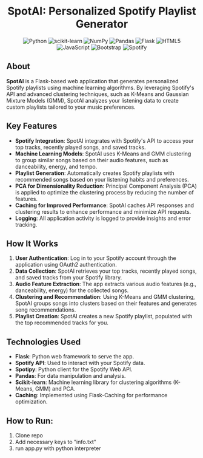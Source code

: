 <h1 align="center">SpotAI: Personalized Spotify Playlist Generator</h1>
<div align="center">
  
  ![Python](https://img.shields.io/badge/python-3670A0?style=for-the-badge&logo=python&logoColor=ffdd54)
  ![scikit-learn](https://img.shields.io/badge/scikit--learn-%23F7931E.svg?style=for-the-badge&logo=scikit-learn&logoColor=white)
  ![NumPy](https://img.shields.io/badge/numpy-%23013243.svg?style=for-the-badge&logo=numpy&logoColor=white)
  ![Pandas](https://img.shields.io/badge/pandas-%23150458.svg?style=for-the-badge&logo=pandas&logoColor=white)
  ![Flask](https://img.shields.io/badge/flask-%23000.svg?style=for-the-badge&logo=flask&logoColor=white)
  ![HTML5](https://img.shields.io/badge/html5-%23E34F26.svg?style=for-the-badge&logo=html5&logoColor=white)
  ![JavaScript](https://img.shields.io/badge/javascript-%23323330.svg?style=for-the-badge&logo=javascript&logoColor=%23F7DF1E)
  ![Bootstrap](https://img.shields.io/badge/bootstrap-%238511FA.svg?style=for-the-badge&logo=bootstrap&logoColor=white)
  ![Spotify](https://img.shields.io/badge/Spotify-1ED760?style=for-the-badge&logo=spotify&logoColor=white)
  
</div>

## About

**SpotAI** is a Flask-based web application that generates personalized Spotify playlists using machine learning algorithms. By leveraging Spotify's API and advanced clustering techniques, such as K-Means and Gaussian Mixture Models (GMM), SpotAI analyzes your listening data to create custom playlists tailored to your music preferences.

## Key Features

- **Spotify Integration**: SpotAI integrates with Spotify's API to access your top tracks, recently played songs, and saved tracks.
- **Machine Learning Models**: SpotAI uses K-Means and GMM clustering to group similar songs based on their audio features, such as danceability, energy, and tempo.
- **Playlist Generation**: Automatically creates Spotify playlists with recommended songs based on your listening habits and preferences.
- **PCA for Dimensionality Reduction**: Principal Component Analysis (PCA) is applied to optimize the clustering process by reducing the number of features.
- **Caching for Improved Performance**: SpotAI caches API responses and clustering results to enhance performance and minimize API requests.
- **Logging**: All application activity is logged to provide insights and error tracking.

## How It Works

1. **User Authentication**: Log in to your Spotify account through the application using OAuth2 authentication.
2. **Data Collection**: SpotAI retrieves your top tracks, recently played songs, and saved tracks from your Spotify library.
3. **Audio Feature Extraction**: The app extracts various audio features (e.g., danceability, energy) for the collected songs.
4. **Clustering and Recommendation**: Using K-Means and GMM clustering, SpotAI groups songs into clusters based on their features and generates song recommendations.
5. **Playlist Creation**: SpotAI creates a new Spotify playlist, populated with the top recommended tracks for you.

## Technologies Used

- **Flask**: Python web framework to serve the app.
- **Spotify API**: Used to interact with your Spotify data.
- **Spotipy**: Python client for the Spotify Web API.
- **Pandas**: For data manipulation and analysis.
- **Scikit-learn**: Machine learning library for clustering algorithms (K-Means, GMM) and PCA.
- **Caching**: Implemented using Flask-Caching for performance optimization.


## How to Run:

1. Clone repo
2. Add necessary keys to "info.txt"
3. run app.py with python interpreter
